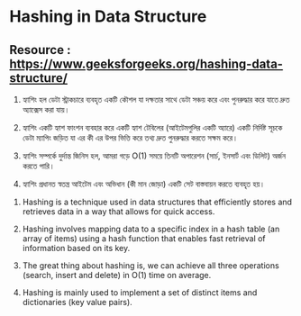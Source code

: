 # Hashing in Data Structure
## Resource : https://www.geeksforgeeks.org/hashing-data-structure/

1. হ্যাশিং হল ডেটা স্ট্রাকচারে ব্যবহৃত একটি কৌশল যা দক্ষতার সাথে ডেটা সঞ্চয় করে এবং পুনরুদ্ধার করে যাতে দ্রুত অ্যাক্সেস করা যায়।
  
2. হ্যাশিং একটি হ্যাশ ফাংশন ব্যবহার করে একটি হ্যাশ টেবিলের (আইটেমগুলির একটি অ্যারে) একটি নির্দিষ্ট সূচকে ডেটা ম্যাপিং জড়িত যা এর কী এর উপর ভিত্তি করে তথ্য দ্রুত পুনরুদ্ধার করতে সক্ষম করে।

3. হ্যাশিং সম্পর্কে দুর্দান্ত জিনিস হল, আমরা গড়ে O(1) সময়ে তিনটি অপারেশন (সার্চ, ইনসার্ট এবং ডিলিট) অর্জন করতে পারি।
  
4. হ্যাশিং প্রধানত স্বতন্ত্র আইটেম এবং অভিধান (কী মান জোড়া) একটি সেট বাস্তবায়ন করতে ব্যবহৃত হয়।

1) Hashing is a technique used in data structures that efficiently stores and retrieves data in a way that allows for quick access.

2) Hashing involves mapping data to a specific index in a hash table (an array of items) using a hash function that enables fast retrieval of information based on its key.
3) The great thing about hashing is, we can achieve all three operations (search, insert and delete) in O(1) time on average.
4) Hashing is mainly used to implement a set of distinct items and dictionaries (key value pairs).
